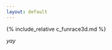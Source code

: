 ```yaml
---
layout: default
---
```


{% include_relative c_funrace3d.md %}


_yay_

<!-- [back](./) -->